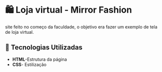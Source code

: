 # 🛍️ Loja virtual - Mirror Fashion

site feito no começo da faculdade, o objetivo era fazer um exemplo de tela de loja virtual.

## 🚀 Tecnologias Utilizadas

- **HTML**-Estrutura da página
- **CSS**- Estilização
